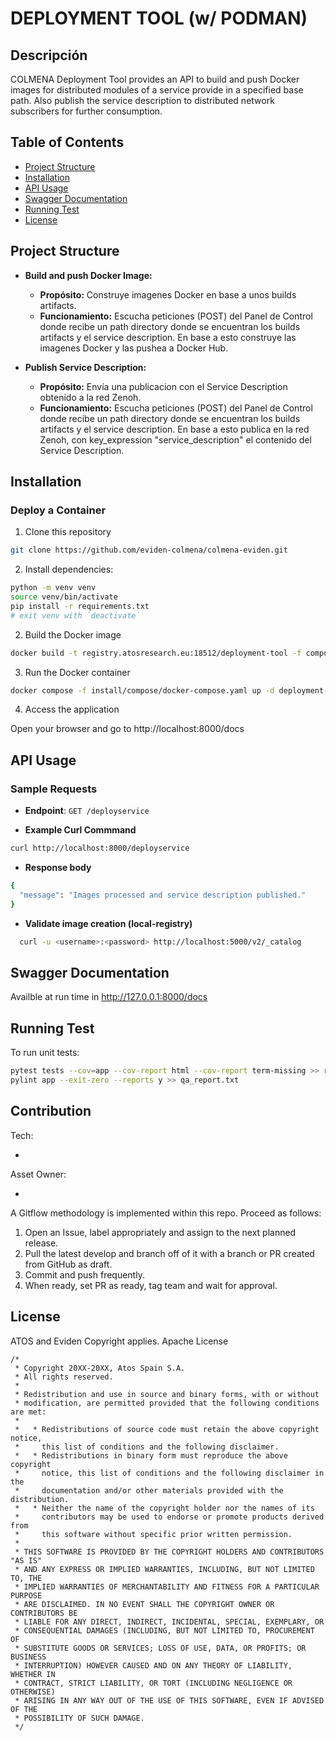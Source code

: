 # DEPLOYMENT TOOL (w/ PODMAN)

## Descripción

COLMENA Deployment Tool provides an API to build and push Docker images for distributed modules of a service provide in a specified base path. Also publish the service description to distributed network subscribers for further consumption.

## Table of Contents

- [Project Structure](#project-structure)
- [Installation](#installation)
- [API Usage](#api-usage)
- [Swagger Documentation](#swagger-documentation)
- [Running Test](#running-test)
- [License](#license)

## Project Structure

- **Build and push Docker Image:**
  - **Propósito:** Construye imagenes Docker en base a unos builds artifacts.
  - **Funcionamiento:** Escucha peticiones (POST) del Panel de Control donde recibe un path directory donde se encuentran los builds artifacts y el service description. En base a esto construye las imagenes Docker y las pushea a Docker Hub.

- **Publish Service Description:**
  - **Propósito:** Envía una publicacion con el Service Description obtenido a la red Zenoh.
  - **Funcionamiento:** Escucha peticiones (POST) del Panel de Control donde recibe un path directory donde se encuentran los builds artifacts y el service description. En base a esto publica en la red Zenoh, con key_expression "service_description" el contenido del Service Description.

## Installation

### Deploy a Container

1. Clone this repository

```sh
git clone https://github.com/eviden-colmena/colmena-eviden.git
```

2. Install dependencies: 
```bash
python -m venv venv
source venv/bin/activate
pip install -r requirements.txt
# exit venv with `deactivate`
```

2. Build the Docker image

```sh
docker build -t registry.atosresearch.eu:18512/deployment-tool -f components/deployment-tool/install/Dockerfile .
```

3. Run the Docker container

```sh
docker compose -f install/compose/docker-compose.yaml up -d deployment-tool
```

4. Access the application

Open your browser and go to http://localhost:8000/docs

## API Usage

### Sample Requests

- **Endpoint**: `GET /deployservice`

- **Example Curl Commmand**
```sh
curl http://localhost:8000/deployservice
```

- **Response body**
```sh
{
  "message": "Images processed and service description published."
}
```

- **Validate image creation (local-registry)**
```sh
  curl -u <username>:<password> http://localhost:5000/v2/_catalog
```

## Swagger Documentation

Availble at run time in  http://127.0.0.1:8000/docs

## Running Test

To run unit tests:

```sh
pytest tests --cov=app --cov-report html --cov-report term-missing >> report.txt
pylint app --exit-zero --reports y >> qa_report.txt
```

## Contribution

Tech:

- 

Asset Owner:

- 

A Gitflow methodology is implemented within this repo. Proceed as follows:

1. Open an Issue, label appropriately and assign to the next planned release.
2. Pull the latest develop and branch off of it with a branch or PR created from GitHub as draft.
3. Commit and push frequently.
4. When ready, set PR as ready, tag team and wait for approval.

## License

ATOS and Eviden Copyright applies. Apache License

```text
/*
 * Copyright 20XX-20XX, Atos Spain S.A.
 * All rights reserved.
 *
 * Redistribution and use in source and binary forms, with or without
 * modification, are permitted provided that the following conditions are met:
 *
 *   * Redistributions of source code must retain the above copyright notice,
 *     this list of conditions and the following disclaimer.
 *   * Redistributions in binary form must reproduce the above copyright
 *     notice, this list of conditions and the following disclaimer in the
 *     documentation and/or other materials provided with the distribution.
 *   * Neither the name of the copyright holder nor the names of its
 *     contributors may be used to endorse or promote products derived from
 *     this software without specific prior written permission.
 *
 * THIS SOFTWARE IS PROVIDED BY THE COPYRIGHT HOLDERS AND CONTRIBUTORS "AS IS"
 * AND ANY EXPRESS OR IMPLIED WARRANTIES, INCLUDING, BUT NOT LIMITED TO, THE
 * IMPLIED WARRANTIES OF MERCHANTABILITY AND FITNESS FOR A PARTICULAR PURPOSE
 * ARE DISCLAIMED. IN NO EVENT SHALL THE COPYRIGHT OWNER OR CONTRIBUTORS BE
 * LIABLE FOR ANY DIRECT, INDIRECT, INCIDENTAL, SPECIAL, EXEMPLARY, OR
 * CONSEQUENTIAL DAMAGES (INCLUDING, BUT NOT LIMITED TO, PROCUREMENT OF
 * SUBSTITUTE GOODS OR SERVICES; LOSS OF USE, DATA, OR PROFITS; OR BUSINESS
 * INTERRUPTION) HOWEVER CAUSED AND ON ANY THEORY OF LIABILITY, WHETHER IN
 * CONTRACT, STRICT LIABILITY, OR TORT (INCLUDING NEGLIGENCE OR OTHERWISE)
 * ARISING IN ANY WAY OUT OF THE USE OF THIS SOFTWARE, EVEN IF ADVISED OF THE
 * POSSIBILITY OF SUCH DAMAGE.
 */
```
